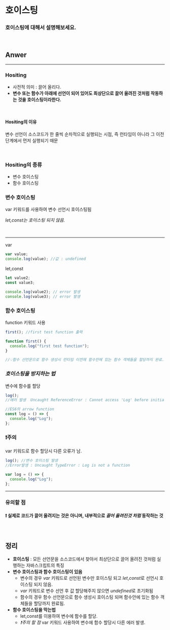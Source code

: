 # 호이스팅

### 호이스팅에 대해서 설명해보세요.

<br>

## Anwer

---

### Hositing

- 사전적 의미 : 끌어 올리다.
- **변수 또는 함수가 아래에 선언이 되어 있어도 최상단으로 끌어 올려진 것처럼 작동하는 것을 호이스팅이라한다.**

<br>

#### Hositing의 이유

변수 선언이 소스코드가 한 줄씩 순차적으로 실행되는 시점, 즉 런타임이 아니라 그 이전 단계에서 먼저 실행되기 때문

<br>

### Hositing의 종류

- 변수 호이스팅
- 함수 호이스팅

### 변수 호이스팅

var 키워드를 사용하여 변수 선언시 호이스팅됨

_let,const는 호이스팅 되지 않음._

<br>

---

var

```ts
var value;
console.log(value); //값 : undefined
```

let,const

```ts
let value2;
const value3;

console.log(value2); // error 발생
console.log(value3); // error 발생
```

### 함수 호이스팅

function 키워드 사용

```ts
first(); //first test function 출력

function first() {
  console.log("first test function");
}

//💡함수 선언문으로 함수 생성시 런타임 이전에 함수안에 있는 함수 객체들을 할당까지 완료.
```

### _호이스팅을 방지하는 법_

변수에 함수를 할당

```ts
log();
//에러 발생  Uncaught ReferenceError : Cannot access 'Log' before initialization

//ES6의 arrow function
const log = () => {
  console.log("Log");
};
```

### ❗️주의

var 키워드로 함수 할당시 다른 오류가 남.

```ts
log(); //변수 호이스팅 발생
//Error발생 : Uncaught TypeError : Log is not a function

var log = () => {
  console.log("Log");
};
```

---

### 유의할 점

#### ❗️ 실제로 코드가 끌어 올려지는 것은 아니며, 내부적으로 _끌어 올려진것 처럼_ 동작하는 것

<br>

## 정리

- **호이스팅** : 모든 선언문을 소스코드에서 찾아서 최상단으로 끌어 올려진 것처럼 실행하는 자바스크립트의 특징
- **변수 호이스팅과 함수 호이스팅이 있음**
  - 변수의 경우 _var_ 키워드로 선언된 변수만 호이스팅 되고 _let_,*const*로 선언시 호이스팅 되지 않음.
  - _var_ 키워드로 변수 선언 후 값 할당해주지 않으면 *undefined*로 초기화됨
  - 함수의 경우 함수 선언문으로 함수 생성시 호이스팅 되며 함수안에 있는 함수 객체들을 할당까지 완료됨.
- **함수 호이스팅을 막는법**
  - let,const를 이용하여 변수에 함수를 할당.
  - _❗️주의 할 점_ var 키워드 사용하여 변수에 함수 할당시 다른 에러 발생.
